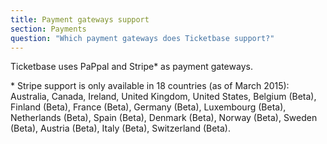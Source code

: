 ```yaml
---
title: Payment gateways support
section: Payments
question: "Which payment gateways does Ticketbase support?"
---
```


Ticketbase uses PaPpal and Stripe\* as payment gateways.

\* Stripe support is only available in 18 countries (as of March 2015): Australia, Canada, Ireland, United Kingdom, United States, Belgium (Beta), Finland (Beta), France (Beta), Germany (Beta), Luxembourg (Beta), Netherlands (Beta), Spain (Beta), Denmark (Beta), Norway (Beta), Sweden (Beta), Austria (Beta), Italy (Beta), Switzerland (Beta).
